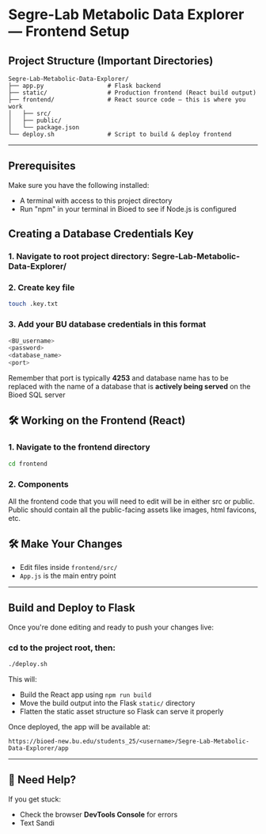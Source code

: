 # Segre-Lab Metabolic Data Explorer — Frontend Setup



## Project Structure (Important Directories)

```
Segre-Lab-Metabolic-Data-Explorer/
├── app.py                  # Flask backend
├── static/                 # Production frontend (React build output)
├── frontend/               # React source code — this is where you work
│   ├── src/
│   ├── public/
│   └── package.json
└── deploy.sh               # Script to build & deploy frontend
```

---

## Prerequisites

Make sure you have the following installed:
- A terminal with access to this project directory
- Run "npm" in your terminal in Bioed to see if Node.js is configured


## Creating a Database Credentials Key
### 1. Navigate to root project directory: Segre-Lab-Metabolic-Data-Explorer/
### 2. Create key file

```bash
touch .key.txt
```

### 3. Add your BU database credentials in this format

```bash
<BU_username>
<password>
<database_name>
<port>
```
Remember that port is typically **4253** and database name has to be replaced with the name of a database that is **actively being served** on the Bioed SQL server

## 🛠️ Working on the Frontend (React)

### 1. Navigate to the frontend directory

```bash
cd frontend
```

### 2. Components
All the frontend code that you will need to edit will be in either src or public. Public should contain all the public-facing assets like images, html favicons, etc. 


## 🛠️ Make Your Changes

- Edit files inside `frontend/src/`
- `App.js` is the main entry point

---

## Build and Deploy to Flask

Once you're done editing and ready to push your changes live:

### cd to the project root, then:
```bash
./deploy.sh
```

This will:
- Build the React app using `npm run build`
- Move the build output into the Flask `static/` directory
- Flatten the static asset structure so Flask can serve it properly

Once deployed, the app will be available at:

```
https://bioed-new.bu.edu/students_25/<username>/Segre-Lab-Metabolic-Data-Explorer/app
```

---

## 🤝 Need Help?

If you get stuck:
- Check the browser **DevTools Console** for errors
- Text Sandi
